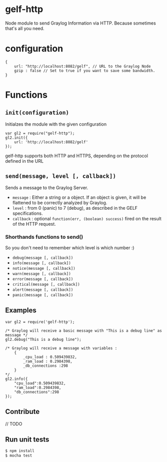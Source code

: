 # gelf-http
Node module to send Graylog Information via HTTP. Because sometimes that's all you need.

# configuration

	{
		url: "http://localhost:8082/gelf", // URL to the Graylog Node
		gzip : false // Set to true if you want to save some bandwidth.
	}

# Functions

## `init(configuration)`

Initialzes the module with the given configuration

	var gl2 = require("gelf-http");
	gl2.init({
		url: 'http://localhost:8082/gelf'
	});

gelf-http supports both HTTP and HTTPS, depending on the protocol defined in the URL

	
## `send(message, level [, callback])`

Sends a message to the Graylog Server.
- `message` : Either a string or a object. If an object is given, it will be flattened to be correctly analyzed by Graylog. 
- `level` : from 0 (panic) to 7 (debug), as described in the GELF specifications.
- `callback` : optional `function(err, (boolean) success)` fired on the result of the HTTP request.

### Shorthands functions to send()

So you don't need to remember which level is which number :)
- `debug(message [, callback])`
- `info(message [, callback])`
- `notice(message [, callback])`
- `warn(message [, callback])`
- `error(message [, callback])`
- `critical(message [, callback])`
- `alert(message [, callback])`
- `panic(message [, callback])`
 

## Examples

    var gl2 = require('gelf-http');

    /* Graylog will receive a basic message with "This is a debug line" as message */
    gl2.debug("This is a debug line");

    /* Graylog will receive a message with variables : 
        {
            _cpu_load : 0.509439832,
            _ram_load : 0.2984398,
            _db_connections :298
        }
    */
    gl2.info({
        "cpu_load":0.509439832,
        "ram_load":0.2984398,
        "db_connections":298
    });

## Contribute 

// TODO

## Run unit tests

```bash
$ npm install
$ mocha test
```
